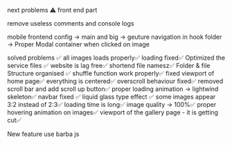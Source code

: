 next problems ⚠️
front end part

remove useless comments and console logs

mobile frontend config -> main and big
-> geuture navigation in hook folder
-> Proper Modal container when clicked on image



solved problems ✅
all images loads properly✅
loading fixed✅
Optimized the service files ✅
website is lag free✅
shortend file namesz✅
Folder & file Structure organised ✅
shuffle function work properly✅
fixed viewport of home page✅
everything is centered✅
overscroll behaviour fixed✅
removed scroll bar and add scroll up button✅
proper loading animation -> lightwind skeleton✅
navbar fixed ✅
liquid glass type effect ✅
some images appear 3:2 instead of 2:3✅
loading time is long✅
image quality -> 100%✅
proper hovering animation on images✅
viewport of the gallery page - it is getting cut✅

New feature
use barba js
